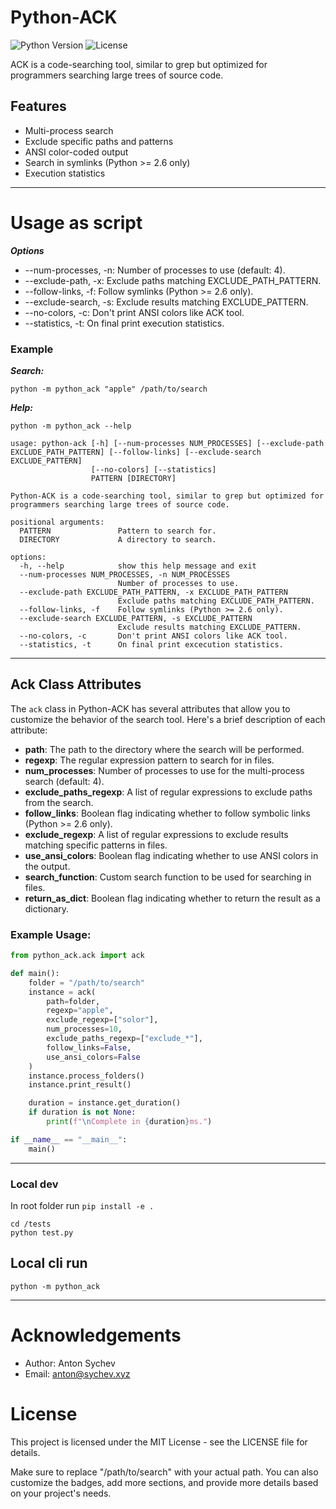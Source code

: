 # Python-ACK

![Python Version](https://img.shields.io/badge/python-3.6%2B-blue.svg)
![License](https://img.shields.io/badge/license-MIT-blue.svg)

ACK is a code-searching tool, similar to grep but optimized for programmers searching large trees of source code.

## Features
- Multi-process search
- Exclude specific paths and patterns
- ANSI color-coded output
- Search in symlinks (Python >= 2.6 only)
- Execution statistics

---

# Usage as script
***Options***
* --num-processes, -n: Number of processes to use (default: 4).
* --exclude-path, -x: Exclude paths matching EXCLUDE_PATH_PATTERN.
* --follow-links, -f: Follow symlinks (Python >= 2.6 only).
* --exclude-search, -s: Exclude results matching EXCLUDE_PATTERN.
* --no-colors, -c: Don't print ANSI colors like ACK tool.
* --statistics, -t: On final print execution statistics.


### Example

***Search:***
```shell
python -m python_ack "apple" /path/to/search
```

***Help:***
```shell
python -m python_ack --help
```

```
usage: python-ack [-h] [--num-processes NUM_PROCESSES] [--exclude-path EXCLUDE_PATH_PATTERN] [--follow-links] [--exclude-search EXCLUDE_PATTERN]
                  [--no-colors] [--statistics]
                  PATTERN [DIRECTORY]

Python-ACK is a code-searching tool, similar to grep but optimized for programmers searching large trees of source code.

positional arguments:
  PATTERN               Pattern to search for.
  DIRECTORY             A directory to search.

options:
  -h, --help            show this help message and exit
  --num-processes NUM_PROCESSES, -n NUM_PROCESSES
                        Number of processes to use.
  --exclude-path EXCLUDE_PATH_PATTERN, -x EXCLUDE_PATH_PATTERN
                        Exclude paths matching EXCLUDE_PATH_PATTERN.
  --follow-links, -f    Follow symlinks (Python >= 2.6 only).
  --exclude-search EXCLUDE_PATTERN, -s EXCLUDE_PATTERN
                        Exclude results matching EXCLUDE_PATTERN.
  --no-colors, -c       Don't print ANSI colors like ACK tool.
  --statistics, -t      On final print excecution statistics.

```

---

## Ack Class Attributes

The `ack` class in Python-ACK has several attributes that allow you to customize the behavior of the search tool. Here's a brief description of each attribute:

- **path**: The path to the directory where the search will be performed.
- **regexp**: The regular expression pattern to search for in files.
- **num_processes**: Number of processes to use for the multi-process search (default: 4).
- **exclude_paths_regexp**: A list of regular expressions to exclude paths from the search.
- **follow_links**: Boolean flag indicating whether to follow symbolic links (Python >= 2.6 only).
- **exclude_regexp**: A list of regular expressions to exclude results matching specific patterns in files.
- **use_ansi_colors**: Boolean flag indicating whether to use ANSI colors in the output.
- **search_function**: Custom search function to be used for searching in files.
- **return_as_dict**: Boolean flag indicating whether to return the result as a dictionary.


### Example Usage:

```python
from python_ack.ack import ack

def main():
    folder = "/path/to/search"
    instance = ack(
        path=folder,
        regexp="apple",
        exclude_regexp=["solor"],
        num_processes=10,
        exclude_paths_regexp=["exclude_*"],
        follow_links=False,
        use_ansi_colors=False
    )
    instance.process_folders()
    instance.print_result()

    duration = instance.get_duration()
    if duration is not None:
        print(f"\nComplete in {duration}ms.")

if __name__ == "__main__":
    main()

```

---

### Local dev

In root folder run `pip install -e .`

```shell
cd /tests
python test.py
```

## Local cli run

```shell
python -m python_ack
```

---

# Acknowledgements
* Author: Anton Sychev
* Email: anton@sychev.xyz


# License
This project is licensed under the MIT License - see the LICENSE file for details.


Make sure to replace "/path/to/search" with your actual path. You can also customize the badges, add more sections, and provide more details based on your project's needs.
